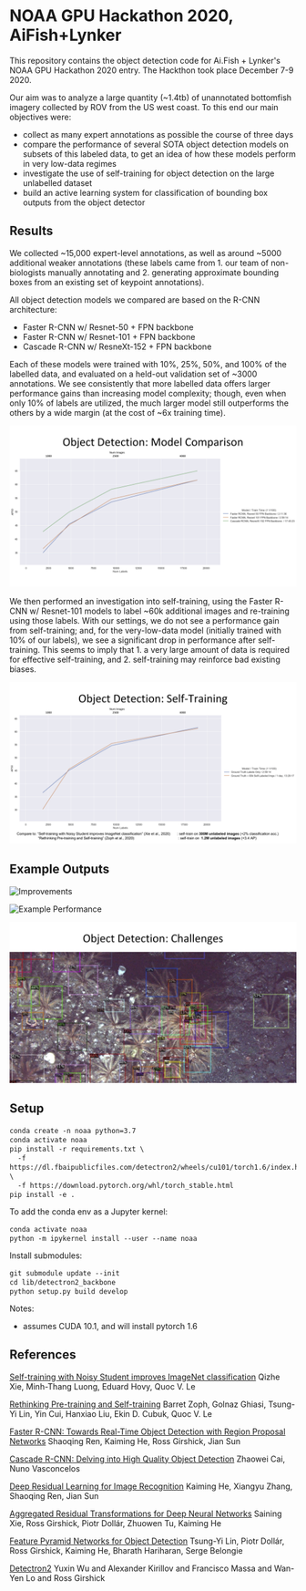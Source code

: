 # NOAA GPU Hackathon 2020, AiFish+Lynker

This repository contains the object detection code for Ai.Fish + Lynker's NOAA GPU Hackathon 2020 entry. The Hackthon took place December 7-9 2020.

Our aim was to analyze a large quantity (~1.4tb) of unannotated bottomfish imagery collected by ROV from the US west coast. To this end our main objectives were:

- collect as many expert annotations as possible the course of three days
- compare the performance of several SOTA object detection models on subsets of this labeled data, to get an idea of how these models perform in very low-data regimes
- investigate the use of self-training for object detection on the large unlabelled dataset
- build an active learning system for classification of bounding box outputs from the object detector

## Results

We collected ~15,000 expert-level annotations, as well as around ~5000 additional weaker annotations (these labels came from 1. our team of non-biologists manually annotating and 2. generating approximate bounding boxes from an existing set of keypoint annotations).

All object detection models we compared are based on the R-CNN architecture:

- Faster R-CNN w/ Resnet-50 + FPN backbone
- Faster R-CNN w/ Resnet-101 + FPN backbone
- Cascade R-CNN w/ ResneXt-152 + FPN backbone

Each of these models were trained with 10%, 25%, 50%, and 100% of the labelled data, and evaluated on a held-out validation set of ~3000 annotations. We see consistently that more labelled data offers larger performance gains than increasing model complexity; though, even when only 10% of labels are utilized, the much larger model still outperforms the others by a wide margin (at the cost of ~6x training time).

![Model Comparison](slides/model_compare.jpg)

We then performed an investigation into self-training, using the Faster R-CNN w/ Resnet-101 models to label ~60k additional images and re-training using those labels. With our settings, we do not see a performance gain from self-training; and, for the very-low-data model (initially trained with 10% of our labels), we see a significant drop in performance after self-training. This seems to imply that 1. a very large amount of data is required for effective self-training, and 2. self-training may reinforce bad existing biases.

![Self Training Results](slides/self_training.jpg)

## Example Outputs

![Improvements](slides/model_compare_examples.jpg)

![Example Performance](slides/example2.jpg)

![Challenges](slides/challenges.jpg)


## Setup
```
conda create -n noaa python=3.7
conda activate noaa
pip install -r requirements.txt \ 
  -f https://dl.fbaipublicfiles.com/detectron2/wheels/cu101/torch1.6/index.html \
  -f https://download.pytorch.org/whl/torch_stable.html
pip install -e .
```

To add the conda env as a Jupyter kernel:
```
conda activate noaa
python -m ipykernel install --user --name noaa
```

Install submodules:
```
git submodule update --init
cd lib/detectron2_backbone
python setup.py build develop
```

Notes: 
- assumes CUDA 10.1, and will install pytorch 1.6

## References

[Self-training with Noisy Student improves ImageNet classification](https://arxiv.org/abs/1911.04252) Qizhe Xie, Minh-Thang Luong, Eduard Hovy, Quoc V. Le

[Rethinking Pre-training and Self-training](https://arxiv.org/abs/2006.06882) Barret Zoph, Golnaz Ghiasi, Tsung-Yi Lin, Yin Cui, Hanxiao Liu, Ekin D. Cubuk, Quoc V. Le

[Faster R-CNN: Towards Real-Time Object Detection with Region Proposal Networks](https://arxiv.org/abs/1506.01497) Shaoqing Ren, Kaiming He, Ross Girshick, Jian Sun

[Cascade R-CNN: Delving into High Quality Object Detection](https://arxiv.org/abs/1712.00726) Zhaowei Cai, Nuno Vasconcelos

[Deep Residual Learning for Image Recognition](https://arxiv.org/abs/1512.03385) Kaiming He, Xiangyu Zhang, Shaoqing Ren, Jian Sun

[Aggregated Residual Transformations for Deep Neural Networks](https://arxiv.org/abs/1611.05431) Saining Xie, Ross Girshick, Piotr Dollár, Zhuowen Tu, Kaiming He

[Feature Pyramid Networks for Object Detection](https://arxiv.org/abs/1612.03144) Tsung-Yi Lin, Piotr Dollár, Ross Girshick, Kaiming He, Bharath Hariharan, Serge Belongie

[Detectron2](https://github.com/facebookresearch/detectron2) Yuxin Wu and Alexander Kirillov and Francisco Massa and Wan-Yen Lo and Ross Girshick
